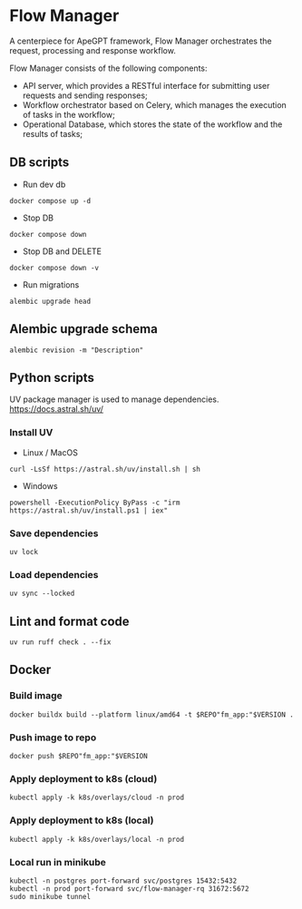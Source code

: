 # Flow Manager

A centerpiece for ApeGPT framework, Flow Manager orchestrates the request, processing and response workflow.

Flow Manager consists of the following components:

- API server, which provides a RESTful interface for submitting user requests and sending responses;
- Workflow orchestrator based on Celery, which manages the execution of tasks in the workflow;
- Operational Database, which stores the state of the workflow and the results of tasks;

## DB scripts

- Run dev db

```shell
docker compose up -d
```

- Stop DB

 ```shell
docker compose down
```

- Stop DB and DELETE

 ```shell
docker compose down -v
```

- Run migrations

```shell
alembic upgrade head
```

## Alembic upgrade schema

```shell
alembic revision -m "Description"
```

## Python scripts

UV package manager is used to manage dependencies.
https://docs.astral.sh/uv/

### Install UV

- Linux / MacOS

```shell
curl -LsSf https://astral.sh/uv/install.sh | sh
```

- Windows

```shell
powershell -ExecutionPolicy ByPass -c "irm https://astral.sh/uv/install.ps1 | iex"
```

### Save dependencies

```shell
uv lock
```

### Load dependencies

```shell
uv sync --locked
```

## Lint and format code

```
uv run ruff check . --fix
```

## Docker

### Build image

```shell
docker buildx build --platform linux/amd64 -t $REPO"fm_app:"$VERSION .
````

### Push image to repo

```shell
docker push $REPO"fm_app:"$VERSION
```

### Apply deployment to k8s (cloud)

```shell
kubectl apply -k k8s/overlays/cloud -n prod
```

### Apply deployment to k8s (local)

```shell
kubectl apply -k k8s/overlays/local -n prod
```

### Local run in minikube

```shell
kubectl -n postgres port-forward svc/postgres 15432:5432
kubectl -n prod port-forward svc/flow-manager-rq 31672:5672
sudo minikube tunnel
```
